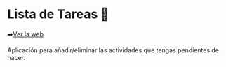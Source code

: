 # Lista de Tareas 📝

➡️[Ver la web](https://beaps.github.io/todo-list/)

Aplicación para añadir/eliminar las actividades que tengas pendientes de hacer.
